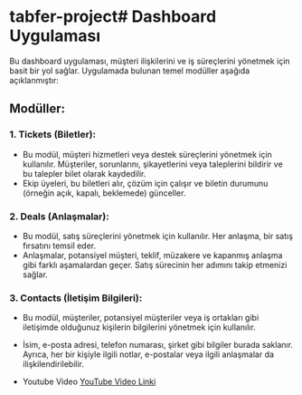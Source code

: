 # tabfer-project# Dashboard Uygulaması

Bu dashboard uygulaması, müşteri ilişkilerini ve iş süreçlerini yönetmek için basit bir yol sağlar. Uygulamada bulunan temel modüller aşağıda açıklanmıştır:

## Modüller:

### 1. Tickets (Biletler):
- Bu modül, müşteri hizmetleri veya destek süreçlerini yönetmek için kullanılır. Müşteriler, sorunlarını, şikayetlerini veya taleplerini bildirir ve bu talepler bilet olarak kaydedilir.
- Ekip üyeleri, bu biletleri alır, çözüm için çalışır ve biletin durumunu (örneğin açık, kapalı, beklemede) günceller.

### 2. Deals (Anlaşmalar):
- Bu modül, satış süreçlerini yönetmek için kullanılır. Her anlaşma, bir satış fırsatını temsil eder.
- Anlaşmalar, potansiyel müşteri, teklif, müzakere ve kapanmış anlaşma gibi farklı aşamalardan geçer. Satış sürecinin her adımını takip etmenizi sağlar.

### 3. Contacts (İletişim Bilgileri):
- Bu modül, müşteriler, potansiyel müşteriler veya iş ortakları gibi iletişimde olduğunuz kişilerin bilgilerini yönetmek için kullanılır.
- İsim, e-posta adresi, telefon numarası, şirket gibi bilgiler burada saklanır. Ayrıca, her bir kişiyle ilgili notlar, e-postalar veya ilgili anlaşmalar da ilişkilendirilebilir.



- Youtube Video
[YouTube Video Linki](https://youtu.be/oXx5XxfPZYI?si=ub_E0frsrZ8VkJJ3)
